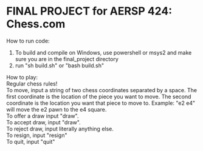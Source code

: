 # FINAL PROJECT for AERSP 424: Chess.com

How to run code:
1) To build and compile on Windows, use powershell or msys2 and make sure you are in the final_project directory
2) run "sh build.sh" or "bash build.sh"

How to play: <br/>
Regular chess rules! <br/>
To move, input a string of two chess coordinates separated by a space. The first coordinate is the location of the piece you want to move. The second coordinate is the location you want that piece to move to. Example: "e2 e4" will move the e2 pawn to the e4 square. <br/>
To offer a draw input "draw". <br/>
To accept draw, input "draw". <br/>
To reject draw, input literally anything else. <br/>
To resign, input "resign" <br/>
To quit, input "quit" <br/>